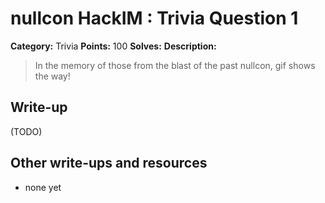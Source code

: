 # nullcon HackIM : Trivia Question 1

**Category:** Trivia
**Points:** 100
**Solves:** 
**Description:**

> In the memory of those from the blast of the past nullcon, gif shows the way!


## Write-up

(TODO)

## Other write-ups and resources

* none yet
